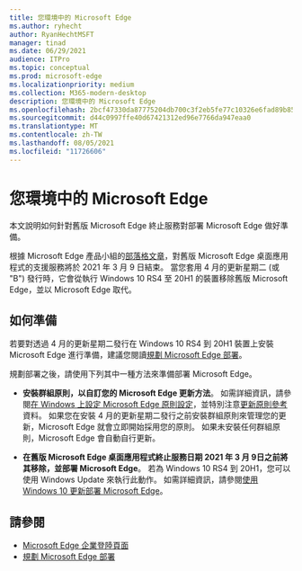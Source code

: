 ```yaml
---
title: 您環境中的 Microsoft Edge
ms.author: ryhecht
author: RyanHechtMSFT
manager: tinad
ms.date: 06/29/2021
audience: ITPro
ms.topic: conceptual
ms.prod: microsoft-edge
ms.localizationpriority: medium
ms.collection: M365-modern-desktop
description: 您環境中的 Microsoft Edge
ms.openlocfilehash: 2bcf47330da87775204db700c3f2eb5fe77c10326e6fad89b85ddf546a3002c7
ms.sourcegitcommit: d44c0997ffe40d67421312ed96e7766da947eaa0
ms.translationtype: MT
ms.contentlocale: zh-TW
ms.lasthandoff: 08/05/2021
ms.locfileid: "11726606"
---
```

# <a name="microsoft-edge-in-your-environment"></a>您環境中的 Microsoft Edge

本文說明如何針對舊版 Microsoft Edge 終止服務對部署 Microsoft Edge 做好準備。

根據 Microsoft Edge 產品小組的[部落格文章](https://aka.ms/EdgeLegacyEOS)，對舊版 Microsoft Edge 桌面應用程式的支援服務將於 2021 年 3 月 9 日結束。 當您套用 4 月的更新星期二 (或 "B") 發行時，它會從執行 Windows 10 RS4 至 20H1 的裝置移除舊版 Microsoft Edge，並以 Microsoft Edge 取代。

## <a name="how-to-prepare"></a>如何準備

若要對透過 4 月的更新星期二發行在 Windows 10 RS4 到 20H1 裝置上安裝 Microsoft Edge 進行準備，建議您閱讀[規劃 Microsoft Edge 部署](deploy-edge-plan-deployment.md)。

規劃部署之後，請使用下列其中一種方法來準備部署 Microsoft Edge。

- **安裝群組原則，以自訂您的 Microsoft Edge 更新方法**。 如需詳細資訊，請參閱[在 Windows 上設定 Microsoft Edge 原則設定](configure-microsoft-edge.md)，並特別注意[更新原則參考](microsoft-edge-update-policies.md)資料。 如果您在安裝 4 月的更新星期二發行之前安裝群組原則來管理您的更新，Microsoft Edge 就會立即開始採用您的原則。 如果未安裝任何群組原則，Microsoft Edge 會自動自行更新。

- **在舊版 Microsoft Edge 桌面應用程式終止服務日期 2021 年 3 月 9日之前將其移除，並部署 Microsoft Edge**。 若為 Windows 10 RS4 到 20H1，您可以使用 Windows Update 來執行此動作。 如需詳細資訊，請參閱[使用 Windows 10 更新部署 Microsoft Edge](deploy-edge-with-windows-10-updates.md)。

## <a name="see-also"></a>請參閱

- [Microsoft Edge 企業登陸頁面](https://aka.ms/EdgeEnterprise)
- [規劃 Microsoft Edge 部署](deploy-edge-plan-deployment.md)